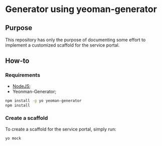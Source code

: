 # Generator using yeoman-generator

## Purpose

This repository has only the purpose of documenting some effort to implement a customized scaffold for the service portal.

## How-to

### Requirements

- [NodeJS](https://nodejs.org/en);
- Yeonman-Generator;

```sh
npm install -g yo yeoman-generator
npm install
```

### Create a scaffold

To create a scaffold for the service portal, simply run:

```sh
yo mock
 ```
